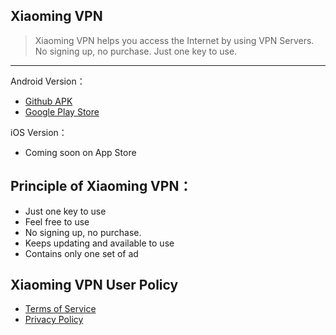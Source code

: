 ## Xiaoming VPN

> Xiaoming VPN helps you access the Internet by using VPN Servers. No signing up, no purchase. Just one key to use. 
------

Android Version：
- [Github APK](https://github.com/xm19/a/raw/master/xiaoming-2.1.1.apk) 
- [Google Play Store](http://play.google.com/store/apps/details?id=com.xiaoming.vpn)  


iOS Version：
- Coming soon on App Store


## Principle of Xiaoming VPN：
- Just one key to use
- Feel free to use
- No signing up, no purchase.
- Keeps updating and available to use
- Contains only one set of ad 

## Xiaoming VPN User Policy

- [Terms of Service](https://github.com/xm19/v/blob/master/terms-of-service.md "Terms of Service") 
- [Privacy Policy](https://github.com/xm19/v/blob/master/privacy-policy.md "Privacy Policy")  
